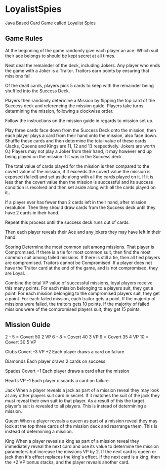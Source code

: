 LoyalistSpies
=============

Java Based Card Game called Loyalist Spies

Game Rules
----------

At the beginning of the game randomly give each player an ace. Which suit their ace belongs to should be kept secret at all times.

Next deal the remainder of the deck, including Jokers. Any player who ends the game with a Joker is a Traitor. Traitors earn points by ensuring that missions fail.

Of the dealt cards, players pick 5 cards to keep with the remainder being shuffled into the Success Deck.

Players then randomly determine a Mission by flipping the top card of the Success deck and referencing the mission guide. Players take turns determining the mission, following a clockwise order.

Follow the instructions on the mission guide in regards to mission set up.

Play three cards face down from the Success Deck onto the mission, then each player plays a card from their hand onto the mission, also face down. Shuffle these cards and then determine the total value of these cards (Jacks, Queens and Kings are 11, 12 and 13 respectively. Jokers are worth 0.) Players may not play a Joker from their hand, it may however end up being played on the mission if it was in the Success deck.

The total value of cards played for the mission is then compared to the covert value of the mission, if it exceeds the covert value the mission is exposed (failed) and set aside along with all the cards played on it. If it is less than the covert value then the mission is successful and its success condition is resolved and then set aside along with all the cards played on it..

If a player ever has fewer than 2 cards left in their hand, after mission resolution. Then they should draw cards from the Success deck until they have 2 cards in their hand.

Repeat this process until the success deck runs out of cards.

Then each player reveals their Ace and any jokers they may have left in their hand. 

Scoring
Determine the most common suit among missions. That player is Compromised. If there is a tie for most common suit, then find the most common suit among failed missions. If there is still a tie, then all tied players are compromised.
Traitors cannot be Compromised.
If a player does not have the Traitor card at the end of the game, and is not compromised, they are Loyal.


Combine the total VP value of successful missions, loyal players receive this many points.
For each mission belonging to a players suit, they get a point.
For each mission belonging to the compromised players suit, they get a point.
For each failed mission, each traitor gets a point.
If the majority of missions were failed, the traitors gets 10 points.
If the majority of failed missions were of the compromised players suit, they get 15 points.

Mission Guide
-------------
2 - 5 = Covert 50 2 VP
6 - 8 = Covert 40 3 VP
9 = Covert 35 4 VP
10 = Covert 30 5 VP

Clubs
Covert -3
VP +2
Each player draws a card on failure

Diamonds
Each player draws 2 cards on success

Spades
Covert +1
Each player draws a card after the mission

Hearts
VP -1
Each player discards a card on failure.



Jack
When a player reveals a jack as part of a mission reveal they may look at any other players suit card in secret. If it matches the suit of the jack they must reveal their own suit to that player. As a result of this the target player's suit is revealed to all players. This is instead of determining a mission.

Queen
When a player reveals a queen as part of a mission reveal they may look at the top three cards of the mission deck and rearrange them. This is instead of determining a mission.

King
When a player reveals a king as part of a mission reveal they immediately reveal the next card and use its value to determine the mission parameters but increase the missions VP by 2. If the next card is queen or jack then it's effect replaces the king's effect. If the next card is a king, then the +2 VP bonus stacks, and the player reveals another card.

